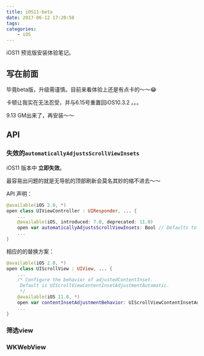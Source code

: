 ```yaml
---
title: iOS11-beta
date: 2017-06-12 17:20:58
tags:
categories:
    - iOS
---
```


iOS11 预览版安装体验笔记。

<!--more-->

## 写在前面

毕竟beta版，升级需谨慎。目前来看体验上还是有点卡的～～😂

卡顿让我实在无法忍受，并与6.15号重置回iOS10.3.2 。。。

9.13 GM出来了，再安装～～

## API

### 失效的`automaticallyAdjustsScrollViewInsets`

iOS11 版本中 __立即失效__。

最容易出问题的就是无导航的顶部刷新会莫名其妙的缩不进去～～

API 声明：

``` swift
@available(iOS 2.0, *)
open class UIViewController : UIResponder, ... {
	...
	@available(iOS, introduced: 7.0, deprecated: 11.0)
	open var automaticallyAdjustsScrollViewInsets: Bool // Defaults to YES
	...
}
```

相应的的替换方案：

```swift
@available(iOS 2.0, *)
open class UIScrollView : UIView, ... {
	...
    /* Configure the behavior of adjustedContentInset.
     Default is UIScrollViewContentInsetAdjustmentAutomatic.
     */
    @available(iOS 11.0, *)
    open var contentInsetAdjustmentBehavior: UIScrollViewContentInsetAdjustmentBehavior
    ...
}
```
### 筛选view

### WKWebView

